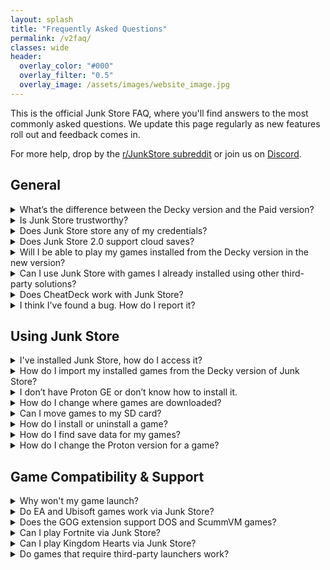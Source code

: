 ```yaml
---
layout: splash
title: "Frequently Asked Questions"
permalink: /v2faq/
classes: wide
header:
  overlay_color: "#000"
  overlay_filter: "0.5"
  overlay_image: /assets/images/website_image.jpg
---
```

<div class="spacer mt-4"></div>


This is the official Junk Store FAQ, where you'll find answers to the most commonly asked questions. We update this page regularly as new features roll out and feedback comes in.
  
For more help, drop by the [r/JunkStore subreddit](https://www.reddit.com/r/JunkStore/) or join us on [Discord](https://discord.gg/6mRUhR6Teh).


## General

<details class="faq-box">
  <summary>What’s the difference between the Decky version and the Paid version?</summary>
  <p>
    The Decky version is free and open source, designed to run via the Decky Loader. The Paid version includes extra convenience features and doesn't require Decky to run.
  </p>
  <p></p>
  <table style="width:100%; table-layout:fixed;">
    <thead>
      <tr>
        <th style="width:33%;">Feature</th>
        <th style="width:33%;">Decky Version</th>
        <th style="width:33%;">Paid Version</th>
      </tr>
    </thead>
    <tbody>
      <tr><td>Epic</td><td>✅ Yes</td><td>✅ Yes</td></tr>
      <tr><td>UMU Fixes</td><td>✅Yes</td><td>✅ Yes</td></tr>
      <tr><td>GOG</td><td>💰 Paid</td><td>✅ Yes</td></tr>
      <tr><td>Amazon</td><td>❌ No</td><td>✅ Yes</td></tr>
      <tr><td>Download queue</td><td>❌ No</td><td>✅ Yes</td></tr>
      <tr><td>Emulators</td><td>❌ No</td><td>✅ Yes</td></tr>     
      <tr><td>ROM download support</td><td>❌ No</td><td>✅ Yes</td></tr>
      <tr><td>GOG DOS games</td><td>❌ No</td><td>✅ Yes</td></tr>
      <tr><td>GOG ScummVM games</td><td>❌ No</td><td>✅ Yes</td></tr>
      <tr><td>Built-in extension updates</td><td>❌ No</td><td>✅ Yes</td></tr>
      <tr><td>Built-in help</td><td>❌ No</td><td>✅ Yes</td></tr>
      <tr><td>Offline artwork cache</td><td>❌ No</td><td>✅ Yes (per extension)</td></tr>
      <tr><td>Change game language</td><td>❌ No</td><td>✅ Yes</td></tr>
      <tr><td>Selective DLC install</td><td>❌ No</td><td>✅ Yes</td></tr>
      <tr><td>Change launcher per game</td><td>❌ No</td><td>✅ Yes</td></tr>
      <tr><td>Custom script hooks</td><td>❌ No</td><td>✅ Yes</td></tr>
      <tr><td>Cloud saves</td><td>❌ No</td><td>⚠️ Experimental</td></tr>
      <tr><td>Access Junk Store</td><td>📥 Decky menu</td><td>🎮 L3+R3 or Ctrl+3</td></tr>
      <tr><td>Releases</td><td>🔧 Decky process</td><td>🚀 Direct</td></tr>
      <tr><td>Performance</td><td>💯 100 games/tab</td><td>🔟🔟🔟 1000 games/tab</td></tr>
      <tr><td>Tinkering</td><td>🔒 Limited</td><td>🔧 Extensive</td></tr>
      <tr><td>Open extensibility</td><td>🧩 All code</td><td>🪄 Generator + code</td></tr>
      <tr><td>Game dependency install</td><td>🛠️ Manual<br>🧪 Proton Tricks</td><td>⚙️ Built-in<br>🛠️ Manual<br>🧪 Proton Tricks</td></tr>
      <tr><td>Custom extensions</td><td>👨‍💻 Manual coding</td><td>🧙 Wizard-supported</td></tr>
      <tr><td>Customise extensions</td><td>💻 Code heavy</td><td>🧠 Generated + hooks</td></tr>
    </tbody>
  </table>
</details>

<details class="troubleshooting-box">
  <summary>Is Junk Store trustworthy?</summary>

  <p>
    Yes. Junk Store is developed by a cybersecurity expert and white-hat professional. You can verify our lead developer’s credentials on <a href="https://www.linkedin.com/in/eben-bruyns/" target="_blank">LinkedIn</a>.
  </p>

  <p>
    We take user privacy and security seriously — nothing is stored, tracked, or transmitted beyond what is absolutely required for Junk Store to function properly.
  </p>
</details>

<details class="faq-box">
  <summary>Does Junk Store store any of my credentials?</summary>
  <p>
    No. Junk Store does not store any of your credentials. This works the same way as in the open-source Decky Plugin version of Junk Store.

    All authentication is handled via OAuth tokens. The only token managed directly by Junk Store is the Junk Store token. Other tokens are managed by external tools: Legendary (Epic), lgogdownloader (Gog), and Nile (Amazon).
  </p>
</details>

<details class="troubleshooting-box">
  <summary>Does Junk Store 2.0 support cloud saves?</summary>

  <p>
    Junk Store 2.0 currently offers <strong>experimental cloud save support</strong> for <strong>Epic</strong> and <strong>GOG</strong>. However, this feature is intended only for advanced users who understand and accept the risks involved — including the potential for save data loss.
  </p>

  <p>
    <strong>Important:</strong> We do <em>not</em> offer technical support for issues related to cloud saves at this time. If you choose to enable it, please make sure you're confident in your ability to troubleshoot and back up your save data manually if needed.
  </p>

  <p>
    <strong>Note:</strong> Not all games from either platform support cloud saves.
  </p>
</details>

<details class="faq-box">
  <summary>Will I be able to play my games installed from the Decky version in the new version?</summary>
  <p>
    Yes. However, you’ll need to Reset Launch Options for each game. This only needs to be done once per game to fully migrate it to the new version of Junk Store.
  </p>
</details>

<details class="troubleshooting-box">
  <summary>Can I use Junk Store with games I already installed using other third-party solutions?</summary>

  <p>
    <strong>No.</strong> Junk Store manages its own installations and environment. Games installed through other launchers (like Heroic, Lutris, or Bottles) are not recognized or managed by Junk Store.
  </p>

  <p>
    If you want to use Junk Store to manage a game, you’ll need to install it again through Junk Store directly.
  </p>
</details>

<details class="troubleshooting-box">
  <summary>Does CheatDeck work with Junk Store?</summary>

  <p>
    <strong>Not reliably.</strong> Epic Games launch options are very sensitive, and tools like CheatDeck often conflict with Junk Store’s custom launch configuration. We've spent many hours fine-tuning this setup, so use CheatDeck at your own risk.
  </p>

  <p>
    That said, our extension scripts are user accessible and can be modified.
  </p>
</details>

<details class="troubleshooting-box">
  <summary>I think I've found a bug. How do I report it?</summary>

  <p>
    We really appreciate bug reports! Like you, we want Junk Store to just work—so if you come across a bug, please let us know. If we don’t know about it, we can’t fix it.
  </p>

  <p>
    <strong>Submit bugs on GitHub so we can track them properly:</strong><br>
    <a href="https://github.com/SDK-Innovation/JunkStoreBugs/issues/new" target="_blank" rel="noopener">Submit a bug report</a>
  </p>

  <p>
    You’ll need a GitHub account to submit an issue. It’s free to create one if you don’t already have it.
  </p>

  <p><strong>Note:</strong> Bug reports aren’t support tickets. If you need help or aren’t sure if it’s a bug, please ask in our <a href="https://discord.gg/6mRUhR6Teh" target="_blank" rel="noopener">Discord server</a> first.</p>
</details>


## Using Junk Store

<details class="faq-box">
  <summary>I've installed Junk Store, how do I access it?</summary>
  <p>
    You open Junk Store by pushing the left and right joystick L3 + R3.
  </p>
</details>

<details class="faq-box">
  <summary>How do I import my installed games from the Decky version of Junk Store?</summary>
  <p>
    This is done automatically when you first install and launch Junk Store 2.0. Once you’ve generated the extensions (Epic and/or GOG), your games will sync across when you open each corresponding tab.

    Please note that this process can take some time, as Junk Store is rebuilding the databases for each storefront.
  </p>
</details>

<details class="troubleshooting-box">
  <summary>I don’t have Proton GE or don’t know how to install it.</summary>

  <p>
    To get Proton GE or other custom versions of Proton, you can use one of the following tools:
  </p>

  <ul>
    <li><strong>ProtonUp-QT</strong> — A simple app that lets you download and manage Proton versions. You can find it in the <strong>Discover Store</strong> (in Desktop Mode).</li>
    <li><strong>Wine Cellar</strong> — A Decky plugin that works similarly to ProtonUp-QT. If you already have Decky installed for other plugins, you can install Wine Cellar directly from the <strong>Decky Plugin Store</strong>.</li>
  </ul>

  <p>
    Once installed, use either tool to download the latest <strong>GE-Proton</strong> release. After that, you’ll be able to select it as a compatibility option in Junk Store.
  </p>

  <!-- <p>
    Please refer to our [Tutorials](/help/tutorials/) section to see how to change/check your Proton version if you are unsure how to do this.
  </p> -->
</details>

<details class="troubleshooting-box">
  <summary>How do I change where games are downloaded?</summary>

  <p>
    You can set your preferred download location from the Epic tab:
  </p>

  <ul>
    <li>Go to the <strong>Epic</strong> tab</li>
    <li>Click the <strong>⚙️ Gear icon</strong> to open settings</li>
    <li>Set your desired download path (e.g. your SD card directory)</li>
    <li>Press <kbd>X</kbd> to save your changes.</li>
  </ul>

</details>

<details class="faq-box">
  <summary>Can I move games to my SD card?</summary>
  <p>
    Not at the moment. It’s a complex feature and on our development roadmap. For now, games need to be stored on internal storage or an already-mounted drive.
  </p>
</details>

<details class="troubleshooting-box">
  <summary>How do I install or uninstall a game?</summary>

  <p><strong>To uninstall a game in Junk Store:</strong></p>

  <ol>
    <li>Open the game’s page in Junk Store.</li>
    <li>
      Open the <strong>☰ Slider menu</strong> and select <strong>Uninstall</strong>.<br>
      <em>Note:</em> You may want to write down the game's SteamID so you can locate it later in your <code>compatdata</code> and <code>shadercache</code> folders.
    </li>
    <li>
      Manually delete any leftover files to free up space or completely remove the game:
      <ul>
        <li><strong>Epic:</strong> <code>~/Games/epic</code> or <code>/*your-SD-card*/Games/epic</code></li>
        <li><strong>GOG:</strong> <code>~/Games/gog</code> or <code>/*your-SD-card*/Games/gog</code></li>
        <li><strong>Amazon:</strong> <code>~/Games/amazon</code> or <code>/*your-SD-card*/Games/amazon</code></li>
      </ul>
    </li>
  </ol>

  <p><strong>Important:</strong> Uninstalling a game will remove all local save data. Be sure to back up your saves first if you want to keep them.</p>
</details>

<details class="troubleshooting-box">
  <summary>How do I find save data for my games?</summary>

  <ol>
    <li>
      Find the game's <strong>Steam ID</strong> at the bottom of its page in Junk Store.
    </li>
    <li>
      Navigate to the following path on your Steam Deck:<br>
      <code>~/.local/share/Steam/steamapps/compatdata/&lt;SteamID&gt;/pfx/drive_c/users/steamuser/</code>
    </li>
    <li>
      From there, follow the path used by your game. Here are some examples:
      <ul>
        <li><strong>Epic example:</strong> <code>Local Settings/Application Data/Dying Light/Saved</code></li>
        <li><strong>GOG example:</strong> <code>AppData/Roaming/Lonely Troops/Hero of the Kingdom II</code></li>
      </ul>
    </li>
  </ol>

  <p>
    Each game may store saves in slightly different locations depending on how it was packaged or ported. Look under <code>AppData</code>, <code>Local Settings</code>, or <code>Documents</code> within the Steam compatibility prefix.
  </p>
</details>

<details class="faq-box">
  <summary>How do I change the Proton version for a game?</summary>
  <p>
    You can do this from either your Steam Library or directly inside Junk Store.

    <br><br>
    <strong>From Junk Store:</strong><br>
    Press <code>Y</code> to open the Steam shortcut.
    <ol>
      <li>Click the gear icon → <strong>Properties</strong> → <strong>Compatibility</strong></li>
      <li>Select the Proton version you want to use</li>
      <li>Relaunch the game</li>
    </ol>

    <strong>From Steam Library:</strong><br>
    <ol>
      <li>Highlight the game and press the <strong>Start/Options</strong> button (the one with three lines)</li>
      <li>Go to <strong>Properties</strong> → <strong>Compatibility</strong></li>
      <li>Select the Proton version you want to use</li>
      <li>Relaunch the game</li>
    </ol>

    Once you've selected a version, back out to the game screen and hit <strong>Play</strong>.
  </p>
</details>

## Game Compatibility & Support

<details class="troubleshooting-box">
  <summary>Why won't my game launch?</summary>

  <p>
    Games may fail to launch for a variety of reasons. Here are some common causes and what you can do:
  </p>

  <ul>
    <li><strong>Wrong compatibility layer:</strong><br>
      Try switching to a different version of Proton. Non-Steam games usually work best with <strong>GE-Proton</strong>. We recommend finding a version that works well for most of your library and using it as the default for non-Steam games.<br><br>
      However, some titles require a <em>specific</em> version of Proton or GE-Proton to run properly.
    </li>

    <li><strong>Missing dependencies:</strong><br>
      Some games require additional libraries such as <strong>Microsoft C++ Runtime</strong> or <strong>DirectX</strong>. These dependencies may not always trigger an obvious error message, so try installing them if you suspect they’re missing.
    </li>

    <li><strong>Check ProtonDB:</strong><br>
      If the game still won’t launch, visit <a href="https://www.protondb.com" target="_blank" rel="noopener">ProtonDB.com</a> for community tips. You may find game-specific tweaks, compatibility reports, or Proton version recommendations that solve your issue.
    </li>
  </ul>
</details>

<details class="troubleshooting-box">
  <summary>Do EA and Ubisoft games work via Junk Store?</summary>

  <p>
    <strong>EA Games:</strong><br>
    No, EA games are not supported. They require the EA Launcher, which isn’t integrated with Junk Store. Because of this, EA titles will not appear in your Epic Games library when accessed through Junk Store.
  </p>

  <p>
    <strong>Ubisoft Games:</strong><br>
    It’s complicated. Some Ubisoft titles do appear in your Epic library, while others don’t. The Ubisoft Launcher is not officially supported, but we—and some users—have successfully installed it manually and run select games through Junk Store.
  </p>

  <!-- <ul>
    <li>A full guide is available here: <a href="/tutorials/Ubisoft/">How to install Ubisoft via Junk Store</a></li>
  </ul> -->
</details>

<details class="troubleshooting-box">
  <summary>Does the GOG extension support DOS and ScummVM games?</summary>

  <p>
    <strong>Yes.</strong> In Junk Store 2.0, both <strong>DOS</strong> and <strong>ScummVM</strong> games downloaded via GOG are supported.
  </p>

  <p>
    These games will automatically launch using the <strong>Flatpak versions</strong> of <code>ScummVM</code> and <code>DosBox</code> once installed.
  </p>
</details>

<details class="troubleshooting-box">
  <summary>Can I play Fortnite via Junk Store?</summary>

  <p>
    <strong>No.</strong> Epic Games does not support Fortnite on Linux due to anti-cheat limitations.
  </p>

  <p>
    To play Fortnite on a Steam Deck or Linux system, you will need to either:
    <ul>
      <li>Dual-boot Windows</li>
      <li>Use a cloud gaming or streaming service</li>
    </ul>
  </p>

  <p>
    More info: <a href="https://www.theverge.com/2022/2/8/22923163/fortnite-steam-deck-update-epic-tim-sweeney" target="_blank" rel="noopener">The Verge article</a>
  </p>
</details>

<details class="faq-box">
  <summary>Can I play Kingdom Hearts via Junk Store?</summary>
  <p>
    This title hasn’t been officially tested and is known to have compatibility issues unrelated to Junk Store.  
    If you're keen to give it a shot, check the <a href="https://github.com/derrod/legendary/blob/master/README.md" target="_blank">Legendary README</a> for possible workarounds and notes.
  </p>
</details>

<details class="faq-box">
  <summary>Do games that require third-party launchers work?</summary>
  <p>
    Not currently. While Legendary has limited support, this feature isn’t implemented in Junk Store yet. You can attempt manual setup via CLI or modify the extension script.
  </p>
</details>